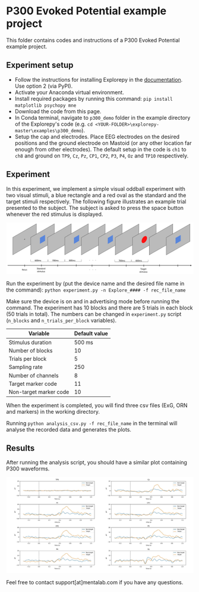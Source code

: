 P300 Evoked Potential example project
====================================
This folder contains codes and instructions of a P300 Evoked Potential example project.

Experiment setup
----------------
* Follow the instructions for installing Explorepy in the
[documentation](https://explorepy.readthedocs.io/en/latest/installation.html#how-to-install). Use option 2 (via PyPI).
* Activate your Anaconda virtual environment.
* Install required packages by running this command:
`pip install matplotlib psychopy mne`
* Download the code from this page.
* In Conda terminal, navigate to `p300_demo` folder in the example directory of the Explorepy's code (e.g.
`cd <YOUR-FOLDER>\explorepy-master\examples\p300_demo`).
* Setup the cap and electrodes. Place EEG electrodes on the desired positions and the
ground electrode on Mastoid (or any other location far enough from other electrodes).
The default setup in the code is `ch1` to `ch8` and ground on `TP9`, `Cz`, `Pz`, `CP1`, `CP2`, `P3`, `P4`, `Oz` and `TP10` respectively.

Experiment
----------
In this experiment, we implement a simple visual oddball experiment with two visual stimuli,
a blue rectangle and a red oval as the standard and the target stimuli respectively. The following figure illustrates
an example trial presented to the subject. The subject is asked to press the space button whenever the red stimulus is displayed.

![alt text](exp.jpg "Visual oddball paradigm - an example trial")

Run the experiment by (put the device name and the desired file name in the command):
`python experiment.py -n Explore_#### -f rec_file_name`

Make sure the device is on and in advertising mode before running the command. The experiment has 10 blocks and
there are 5 trials in each block (50 trials in total). The numbers can be changed in `experiment.py` script (`n_blocks` and
`n_trials_per_block` variables).

| Variable           | Default value |
|--------------------|---------------|
| Stimulus duration  | 500 ms        |
| Number of blocks   | 10            |
| Trials per block   | 5             |
| Sampling rate      | 250           |
| Number of channels | 8             |
| Target marker code | 11            |
|Non-target marker code|10           |


When the experiment is completed, you will find three csv files (ExG, ORN and markers) in the working directory.

Running `python analysis_csv.py -f rec_file_name` in the terminal will analyse the recorded data and generates the plots.

Results
-------
After running the analysis script, you should have a similar plot containing P300 waveforms.

![alt text](plots.jpeg "P300 plots")


Feel free to contact support[at]mentalab.com if you have any questions.
